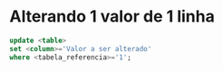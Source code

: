 # Alterando 1 valor de 1 linha

```sql
update <table>
set <column>='Valor a ser alterado'
where <tabela_referencia>='1';
```

